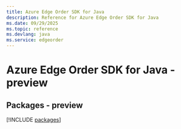 ```yaml
---
title: Azure Edge Order SDK for Java
description: Reference for Azure Edge Order SDK for Java
ms.date: 09/29/2025
ms.topic: reference
ms.devlang: java
ms.service: edgeorder
---
```

# Azure Edge Order SDK for Java - preview
## Packages - preview
[!INCLUDE [packages](edge-order-index.md)]